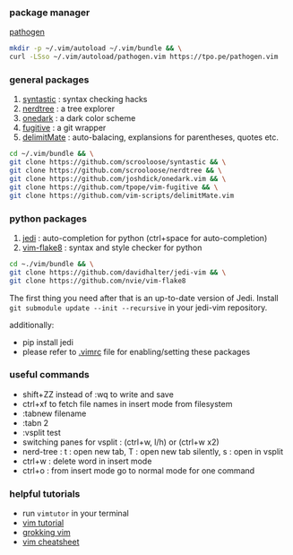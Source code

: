 ### package manager 

[pathogen](https://github.com/tpope/vim-pathogen)

```bash
mkdir -p ~/.vim/autoload ~/.vim/bundle && \
curl -LSso ~/.vim/autoload/pathogen.vim https://tpo.pe/pathogen.vim
```


### general packages
1. [syntastic](https://github.com/vim-syntastic/syntastic) : syntax checking hacks
2. [nerdtree](https://github.com/scrooloose/nerdtree) : a tree explorer
3. [onedark](https://github.com/joshdick/onedark.vim) : a dark color scheme
4. [fugitive](https://github.com/tpope/vim-fugitive) : a git wrapper
5. [delimitMate](https://github.com/Raimondi/delimitMate) : auto-balacing, explansions for parentheses, quotes etc.

```bash
cd ~/.vim/bundle && \
git clone https://github.com/scrooloose/syntastic && \
git clone https://github.com/scrooloose/nerdtree && \
git clone https://github.com/joshdick/onedark.vim && \
git clone https://github.com/tpope/vim-fugitive && \
git clone https://github.com/vim-scripts/delimitMate.vim 
```

### python packages
1. [jedi](https://github.com/davidhalter/jedi-vim) : auto-completion for python (ctrl+space for auto-completion)
2. [vim-flake8](https://github.com/nvie/vim-flake8) : syntax and style checker for python

```bash
cd ~./vim/bundle && \
git clone https://github.com/davidhalter/jedi-vim && \
git clone https://github.com/nvie/vim-flake8
```

The first thing you need after that is an up-to-date version of Jedi. Install
``git submodule update --init --recursive`` in your jedi-vim repository.

additionally:
* pip install jedi
* please refer to [.vimrc](.vimrc) file for enabling/setting these packages

### useful commands
* shift+ZZ instead of :wq to write and save
* ctrl+xf to fetch file names in insert mode from filesystem
* :tabnew filename
* :tabn 2
* :vsplit test
* switching panes for vsplit : (ctrl+w, l/h) or (ctrl+w x2)
* nerd-tree : t : open new tab, T : open new tab silently, s : open in vsplit
* ctrl+w : delete word in insert mode
* ctrl+o : from insert mode go to normal mode for one command

### helpful tutorials
* run ```vimtutor``` in your terminal
* [vim tutorial](https://danielmiessler.com/study/vim/)
* [grokking vim](https://stackoverflow.com/questions/1218390/what-is-your-most-productive-shortcut-with-vim)
* [vim cheatsheet](http://www.fprintf.net/vimCheatSheet.html) 
